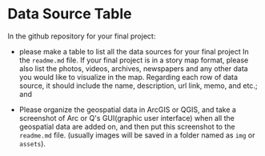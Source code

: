 # Data Source Table

In the github repository for your final project:

- please make a table to list all the data sources for your final project In the `readme.md` file. If your final project is in a story map format, please also list the photos, videos, archives, newspapers and any other data you would like to visualize in the map. Regarding each row of data source, it should include the name, description, url link, memo, and etc.; and

- Please organize the geospatial data in ArcGIS or QGIS, and take a screenshot of Arc or Q's GUI(graphic user interface) when all the geospatial data are added on, and then put this screenshot to the `readme.md` file. (usually images will be saved in a folder named as `img` or `assets`).
